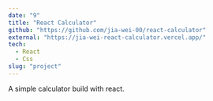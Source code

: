 ```yaml
---
date: "9"
title: "React Calculator"
github: "https://github.com/jia-wei-00/react-calculator"
external: "https://jia-wei-react-calculator.vercel.app/"
tech:
  - React
  - Css
slug: "project"
---
```


A simple calculator build with react.
